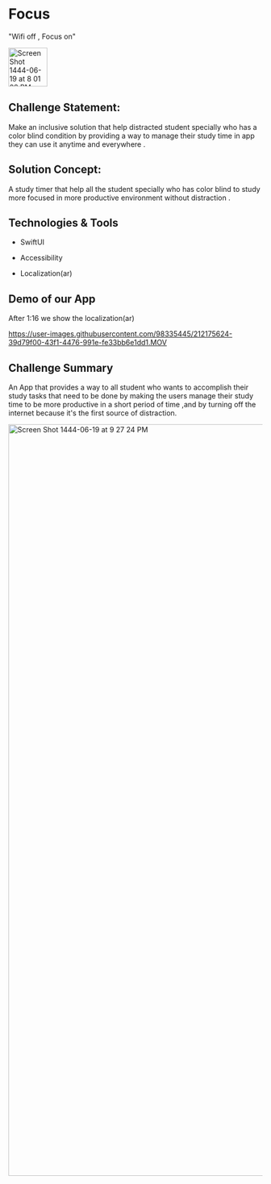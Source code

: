 # Focus
"Wifi off , Focus on"

<img width="77" alt="Screen Shot 1444-06-19 at 8 01 02 PM" src="https://user-images.githubusercontent.com/98335445/212150136-95b756f7-5668-4630-acd0-18861cf9467c.png">



## Challenge Statement:
 Make an inclusive solution that help distracted student specially who has a color blind condition by providing a way to manage their study time in app they can use it anytime and everywhere .

## Solution Concept:
A study timer that help all the student specially who has color blind to study more focused in more productive environment without distraction .

## Technologies & Tools
- SwiftUI
* Accessibility
+ Localization(ar)

## Demo of our App
After 1:16 we show the localization(ar) 


https://user-images.githubusercontent.com/98335445/212175624-39d79f00-43f1-4476-991e-fe33bb6e1dd1.MOV


## Challenge Summary
An App that provides a way to all student who wants to accomplish their study tasks that need to be done by making the users manage their study time to be more productive in a short period of time ,and by turning off the internet because it's the first source of distraction.

<img width="1491" alt="Screen Shot 1444-06-19 at 9 27 24 PM" src="https://user-images.githubusercontent.com/98335445/212151731-677f7370-9fb6-4d69-bc28-4c08d1b0ad6c.png">

